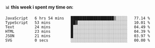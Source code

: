 📊 **this week i spent my time on:**
<!--START_SECTION:waka-->

```text
JavaScript   6 hrs 54 mins   ███████████████████▒░░░░░   77.14 %
TypeScript   53 mins         ██▓░░░░░░░░░░░░░░░░░░░░░░   10.01 %
Text         24 mins         █░░░░░░░░░░░░░░░░░░░░░░░░   04.49 %
HTML         23 mins         █░░░░░░░░░░░░░░░░░░░░░░░░   04.39 %
JSON         21 mins         █░░░░░░░░░░░░░░░░░░░░░░░░   03.97 %
SVG          0 secs          ░░░░░░░░░░░░░░░░░░░░░░░░░   00.00 %
```

<!--END_SECTION:waka-->
